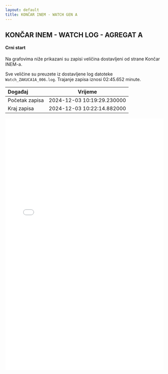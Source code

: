 ```yaml
---
layout: default
title: KONČAR INEM - WATCH GEN A
---
```


## KONČAR INEM - WATCH LOG - AGREGAT A 

#### Crni start

Na grafovima niže prikazani su zapisi veličina dostavljeni od strane Končar INEM-a. 

Sve veličine su preuzete iz dostavljene log datoteke `Watch_ZAKUCA1A_006.log`.
Trajanje zapisa iznosi 02:45.652 minute.

| Događaj        |      Vrijeme                |
| :------------  | :-------------------------: |
| Početak zapisa | 2024-12-03 10:19:29.230000  |
| Kraj zapisa    | 2024-12-03 10:22:14.882000  |
                               

<div class="wide-graph">
    <iframe src="{{ site.baseurl }}/uzbuda/WATCH/CS/watch_zakuca1a_006.html" width="100%" height="800px" frameborder="0"></iframe>
</div>